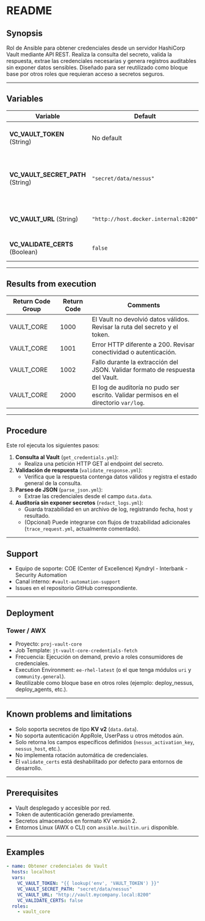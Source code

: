 # README

## Synopsis

Rol de Ansible para obtener credenciales desde un servidor HashiCorp Vault mediante API REST. Realiza la consulta del secreto, valida la respuesta, extrae las credenciales necesarias y genera registros auditables sin exponer datos sensibles. Diseñado para ser reutilizado como bloque base por otros roles que requieran acceso a secretos seguros.

---

## Variables

| Variable                          | Default                              | Comments                                                                                                                 |
| --------------------------------- | ------------------------------------ | ------------------------------------------------------------------------------------------------------------------------ |
| **VC_VAULT_TOKEN** (String)       | No default                           | **Mandatory** Token de autenticación válido para acceder al Vault.                                                       |
| **VC_VAULT_SECRET_PATH** (String) | `"secret/data/nessus"`               | Ruta del secreto en Vault (ejemplo: `secret/data/nessus`) se define en el cada rol que lo invoca, en la seccion de vars. |
| **VC_VAULT_URL** (String)         | `"http://host.docker.internal:8200"` | URL base del Vault (probar en desarrollo con host.docker.internal).                                                      |
| **VC_VALIDATE_CERTS** (Boolean)   | `false`                              | Define si se valida el certificado SSL del Vault.                                                                        |

---

## Results from execution

| Return Code Group | Return Code | Comments                                                                              |
| ----------------- | ----------- | ------------------------------------------------------------------------------------- |
| VAULT_CORE        | 1000        | El Vault no devolvió datos válidos. Revisar la ruta del secreto y el token.           |
| VAULT_CORE        | 1001        | Error HTTP diferente a 200. Revisar conectividad o autenticación.                     |
| VAULT_CORE        | 1002        | Fallo durante la extracción del JSON. Validar formato de respuesta del Vault.         |
| VAULT_CORE        | 2000        | El log de auditoría no pudo ser escrito. Validar permisos en el directorio `var/log`. |

---

## Procedure

Este rol ejecuta los siguientes pasos:

1. **Consulta al Vault** (`get_credentials.yml`):
   - Realiza una petición HTTP GET al endpoint del secreto.
2. **Validación de respuesta** (`validate_response.yml`):
   - Verifica que la respuesta contenga datos válidos y registra el estado general de la consulta.
3. **Parseo de JSON** (`parse_json.yml`):
   - Extrae las credenciales desde el campo `data.data`.
4. **Auditoría sin exponer secretos** (`redact_logs.yml`):
   - Guarda trazabilidad en un archivo de log, registrando fecha, host y resultado.
   - (Opcional) Puede integrarse con flujos de trazabilidad adicionales (`trace_request.yml`, actualmente comentado).

---

## Support

- Equipo de soporte: COE (Center of Excellence) Kyndryl - Interbank - Security Automation
- Canal interno: `#vault-automation-support`
- Issues en el repositorio GitHub correspondiente.

---

## Deployment

### Tower / AWX

- Proyecto: `proj-vault-core`
- Job Template: `jt-vault-core-credentials-fetch`
- Frecuencia: Ejecución on demand, previo a roles consumidores de credenciales.
- Execution Environment: `ee-rhel-latest` (o el que tenga módulos `uri` y `community.general`).
- Reutilizable como bloque base en otros roles (ejemplo: deploy_nessus, deploy_agents, etc.).

---

## Known problems and limitations

- Solo soporta secretos de tipo **KV v2** (`data.data`).
- No soporta autenticación AppRole, UserPass u otros métodos aún.
- Solo retorna los campos específicos definidos (`nessus_activation_key`, `nessus_host`, etc.).
- No implementa rotación automática de credenciales.
- El `validate_certs` está deshabilitado por defecto para entornos de desarrollo.

---

## Prerequisites

- Vault desplegado y accesible por red.
- Token de autenticación generado previamente.
- Secretos almacenados en formato KV versión 2.
- Entornos Linux (AWX o CLI) con `ansible.builtin.uri` disponible.

---

## Examples

```yaml
- name: Obtener credenciales de Vault
  hosts: localhost
  vars:
    VC_VAULT_TOKEN: "{{ lookup('env', 'VAULT_TOKEN') }}"
    VC_VAULT_SECRET_PATH: "secret/data/nessus"
    VC_VAULT_URL: "http://vault.mycompany.local:8200"
    VC_VALIDATE_CERTS: false
  roles:
    - vault_core
```

